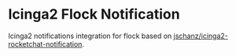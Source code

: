 # Icinga2 Flock Notification
Icinga2 notifications integration for flock based on [jschanz/icinga2-rocketchat-notification](https://github.com/jschanz/icinga2-rocketchat-notification).
